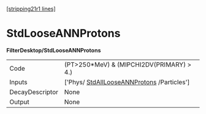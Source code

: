 [[stripping21r1 lines]](./stripping21r1-commonparticles)

# StdLooseANNProtons

**FilterDesktop/StdLooseANNProtons**

|                 |                                                                                       |
|-----------------|---------------------------------------------------------------------------------------|
| Code            | (PT\>250\*MeV) & (MIPCHI2DV(PRIMARY) \> 4.)                                           |
| Inputs          | ['Phys/ [StdAllLooseANNProtons](./stripping21r1-stdalllooseannprotons) /Particles'] |
| DecayDescriptor | None                                                                                  |
| Output          | None                                                                                  |
